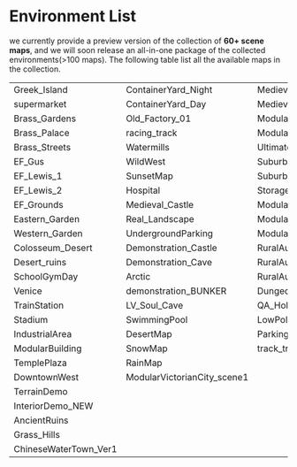 # Environment List

we currently provide a preview version of the collection of **60+ scene maps**, and we will soon release an all-in-one package of the collected environments(>100 maps). 
The following table list all the available maps in the collection.

|                       |                             |                           |
|-----------------------|-----------------------------|---------------------------|
| Greek_Island          | ContainerYard_Night         | Medieval_Daytime          |
| supermarket           | ContainerYard_Day           | Medieval_Nighttime        |
| Brass_Gardens         | Old_Factory_01              | ModularGothic_Day         |
| Brass_Palace          | racing_track                | ModularGothic_Night       |
| Brass_Streets         | Watermills                  | UltimateFarming           |
| EF_Gus                | WildWest                    | SuburbNeighborhood_Day    |
| EF_Lewis_1            | SunsetMap                   | SuburbNeighborhood_Night  |
| EF_Lewis_2            | Hospital                    | Storagehouse              |
| EF_Grounds            | Medieval_Castle             | ModularNeighborhood       |
| Eastern_Garden        | Real_Landscape              | ModularSciFiVillage       |
| Western_Garden        | UndergroundParking          | ModularSciFiSeason1       |
| Colosseum_Desert      | Demonstration_Castle        | RuralAustralia_Example_01 |
| Desert_ruins          | Demonstration_Cave          | RuralAustralia_Example_02 |
| SchoolGymDay          | Arctic                      | RuralAustralia_Example_03 |
| Venice                | demonstration_BUNKER        | Dungeon_Demo_00           |
| TrainStation          | LV_Soul_Cave                | QA_Holding_Cells_A        |
| Stadium               | SwimmingPool                | LowPolyMedievalInterior_1 |
| IndustrialArea        | DesertMap                   | ParkingLot                |
| ModularBuilding       | SnowMap                     | track_train               |
| TemplePlaza           | RainMap                     |                           |
| DowntownWest          | ModularVictorianCity_scene1 |                           |
| TerrainDemo           |                             |                           |
| InteriorDemo_NEW      |                             |                           |
| AncientRuins          |                             |                           |
| Grass_Hills           |                             |                           |
| ChineseWaterTown_Ver1 |                             |                           |